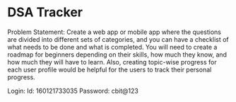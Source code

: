 # DSA Tracker

Problem Statement:
Create a web app or mobile app where the questions are divided into different sets of categories, and you can have a checklist of what needs to be done and what is completed. You will need to create a roadmap for beginners depending on their skills, how much they know, and how much they will have to learn. Also, creating topic-wise progress for each user profile would be helpful for the users to track their personal progress. 

Login:
Id: 160121733035
Password: cbit@123


